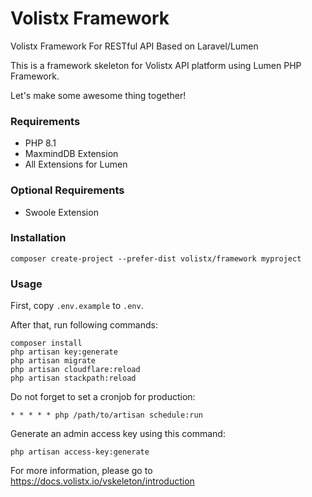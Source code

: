 # Volistx Framework
Volistx Framework For RESTful API Based on Laravel/Lumen

This is a framework skeleton for Volistx API platform using Lumen PHP Framework.

Let's make some awesome thing together!

### Requirements
- PHP 8.1
- MaxmindDB Extension
- All Extensions for Lumen

### Optional Requirements
- Swoole Extension

### Installation
```
composer create-project --prefer-dist volistx/framework myproject
```

### Usage
First, copy `.env.example` to `.env`.

After that, run following commands:

```
composer install
php artisan key:generate
php artisan migrate
php artisan cloudflare:reload
php artisan stackpath:reload
```

Do not forget to set a cronjob for production:
```
* * * * * php /path/to/artisan schedule:run
```

Generate an admin access key using this command:
```
php artisan access-key:generate
```

For more information, please go to https://docs.volistx.io/vskeleton/introduction